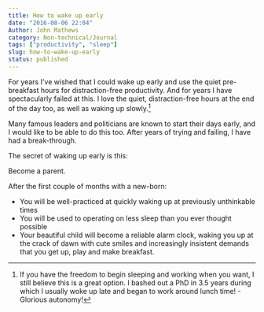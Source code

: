 ```yaml
---
title: How to wake up early
date: "2016-08-06 22:04"
Author: John Mathews
category: Non-technical/Journal
tags: ["productivity", "sleep"]
slug: how-to-wake-up-early
status: published
---
```


For years I've wished that I could wake up early and use the quiet
pre-breakfast hours for distraction-free productivity. And for years I
have spectacularly failed at this. I love the quiet, distraction-free
hours at the end of the day too, as well as waking up slowly.[^1]

Many famous leaders and politicians are known to start their days early,
and I would like to be able to do this too. After years of trying and
failing, I have had a break-through.

The secret of waking up early is this:

Become a parent.

After the first couple of months with a new-born:

- You will be well-practiced at quickly waking up at previously
  unthinkable times
- You will be used to operating on less sleep than you ever thought
  possible
- Your beautiful child will become a reliable alarm clock, waking you
  up at the crack of dawn with cute smiles and increasingly insistent
  demands that you get up, play and make breakfast.

[^1]: If you have the freedom to begin sleeping and working when you want, I still believe this is a great option. I bashed out a PhD in 3.5 years during which I usually woke up late and began to work around lunch time! - Glorious autonomy!
